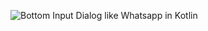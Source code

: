 ![Bottom Input Dialog like Whatsapp in Kotlin](https://github.com/user-attachments/assets/7ed1e261-e7fe-4384-8398-cb29bbb0ef66)

